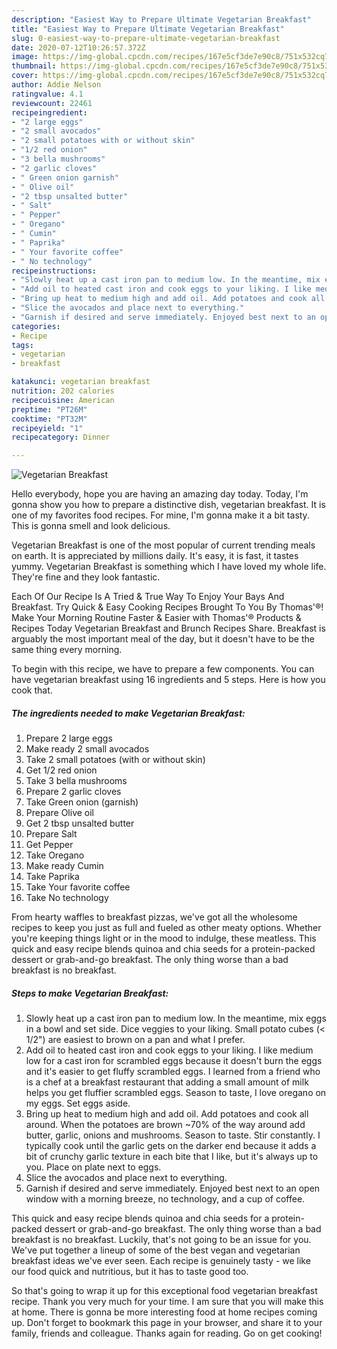 ```yaml
---
description: "Easiest Way to Prepare Ultimate Vegetarian Breakfast"
title: "Easiest Way to Prepare Ultimate Vegetarian Breakfast"
slug: 0-easiest-way-to-prepare-ultimate-vegetarian-breakfast
date: 2020-07-12T10:26:57.372Z
image: https://img-global.cpcdn.com/recipes/167e5cf3de7e90c8/751x532cq70/vegetarian-breakfast-recipe-main-photo.jpg
thumbnail: https://img-global.cpcdn.com/recipes/167e5cf3de7e90c8/751x532cq70/vegetarian-breakfast-recipe-main-photo.jpg
cover: https://img-global.cpcdn.com/recipes/167e5cf3de7e90c8/751x532cq70/vegetarian-breakfast-recipe-main-photo.jpg
author: Addie Nelson
ratingvalue: 4.1
reviewcount: 22461
recipeingredient:
- "2 large eggs"
- "2 small avocados"
- "2 small potatoes with or without skin"
- "1/2 red onion"
- "3 bella mushrooms"
- "2 garlic cloves"
- " Green onion garnish"
- " Olive oil"
- "2 tbsp unsalted butter"
- " Salt"
- " Pepper"
- " Oregano"
- " Cumin"
- " Paprika"
- " Your favorite coffee"
- " No technology"
recipeinstructions:
- "Slowly heat up a cast iron pan to medium low. In the meantime, mix eggs in a bowl and set side. Dice veggies to your liking. Small potato cubes (&lt; 1/2&#34;) are easiest to brown on a pan and what I prefer."
- "Add oil to heated cast iron and cook eggs to your liking. I like medium low for a cast iron for scrambled eggs because it doesn&#39;t burn the eggs and it&#39;s easier to get fluffy scrambled eggs. I learned from a friend who is a chef at a breakfast restaurant that adding a small amount of milk helps you get fluffier scrambled eggs. Season to taste, I love oregano on my eggs. Set eggs aside."
- "Bring up heat to medium high and add oil. Add potatoes and cook all around. When the potatoes are brown ~70% of the way around add butter, garlic, onions and mushrooms. Season to taste. Stir constantly. I typically cook until the garlic gets on the darker end because it adds a bit of crunchy garlic texture in each bite that I like, but it&#39;s always up to you. Place on plate next to eggs."
- "Slice the avocados and place next to everything."
- "Garnish if desired and serve immediately. Enjoyed best next to an open window with a morning breeze, no technology, and a cup of coffee."
categories:
- Recipe
tags:
- vegetarian
- breakfast

katakunci: vegetarian breakfast 
nutrition: 202 calories
recipecuisine: American
preptime: "PT26M"
cooktime: "PT32M"
recipeyield: "1"
recipecategory: Dinner

---
```



![Vegetarian Breakfast](https://img-global.cpcdn.com/recipes/167e5cf3de7e90c8/751x532cq70/vegetarian-breakfast-recipe-main-photo.jpg)

Hello everybody, hope you are having an amazing day today. Today, I'm gonna show you how to prepare a distinctive dish, vegetarian breakfast. It is one of my favorites food recipes. For mine, I'm gonna make it a bit tasty. This is gonna smell and look delicious.

Vegetarian Breakfast is one of the most popular of current trending meals on earth. It is appreciated by millions daily. It's easy, it is fast, it tastes yummy. Vegetarian Breakfast is something which I have loved my whole life. They're fine and they look fantastic.

Each Of Our Recipe Is A Tried &amp; True Way To Enjoy Your Bays And Breakfast. Try Quick &amp; Easy Cooking Recipes Brought To You By Thomas&#39;®! Make Your Morning Routine Faster &amp; Easier with Thomas&#39;® Products &amp; Recipes Today Vegetarian Breakfast and Brunch Recipes Share. Breakfast is arguably the most important meal of the day, but it doesn&#39;t have to be the same thing every morning.


To begin with this recipe, we have to prepare a few components. You can have vegetarian breakfast using 16 ingredients and 5 steps. Here is how you cook that.

<!--inarticleads1-->

##### The ingredients needed to make Vegetarian Breakfast:

1. Prepare 2 large eggs
1. Make ready 2 small avocados
1. Take 2 small potatoes (with or without skin)
1. Get 1/2 red onion
1. Take 3 bella mushrooms
1. Prepare 2 garlic cloves
1. Take  Green onion (garnish)
1. Prepare  Olive oil
1. Get 2 tbsp unsalted butter
1. Prepare  Salt
1. Get  Pepper
1. Take  Oregano
1. Make ready  Cumin
1. Take  Paprika
1. Take  Your favorite coffee
1. Take  No technology


From hearty waffles to breakfast pizzas, we&#39;ve got all the wholesome recipes to keep you just as full and fueled as other meaty options. Whether you&#39;re keeping things light or in the mood to indulge, these meatless. This quick and easy recipe blends quinoa and chia seeds for a protein-packed dessert or grab-and-go breakfast. The only thing worse than a bad breakfast is no breakfast. 

<!--inarticleads2-->

##### Steps to make Vegetarian Breakfast:

1. Slowly heat up a cast iron pan to medium low. In the meantime, mix eggs in a bowl and set side. Dice veggies to your liking. Small potato cubes (&lt; 1/2&#34;) are easiest to brown on a pan and what I prefer.
1. Add oil to heated cast iron and cook eggs to your liking. I like medium low for a cast iron for scrambled eggs because it doesn&#39;t burn the eggs and it&#39;s easier to get fluffy scrambled eggs. I learned from a friend who is a chef at a breakfast restaurant that adding a small amount of milk helps you get fluffier scrambled eggs. Season to taste, I love oregano on my eggs. Set eggs aside.
1. Bring up heat to medium high and add oil. Add potatoes and cook all around. When the potatoes are brown ~70% of the way around add butter, garlic, onions and mushrooms. Season to taste. Stir constantly. I typically cook until the garlic gets on the darker end because it adds a bit of crunchy garlic texture in each bite that I like, but it&#39;s always up to you. Place on plate next to eggs.
1. Slice the avocados and place next to everything.
1. Garnish if desired and serve immediately. Enjoyed best next to an open window with a morning breeze, no technology, and a cup of coffee.


This quick and easy recipe blends quinoa and chia seeds for a protein-packed dessert or grab-and-go breakfast. The only thing worse than a bad breakfast is no breakfast. Luckily, that&#39;s not going to be an issue for you. We&#39;ve put together a lineup of some of the best vegan and vegetarian breakfast ideas we&#39;ve ever seen. Each recipe is genuinely tasty - we like our food quick and nutritious, but it has to taste good too. 

So that's going to wrap it up for this exceptional food vegetarian breakfast recipe. Thank you very much for your time. I am sure that you will make this at home. There is gonna be more interesting food at home recipes coming up. Don't forget to bookmark this page in your browser, and share it to your family, friends and colleague. Thanks again for reading. Go on get cooking!
